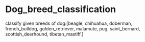 # Dog_breed_classification
classify given breeds of dog:[beagle, chihuahua, doberman, french_bulldog, golden_retriever, malamute, pug, saint_bernard, scottish_deerhound, tibetan_mastiff.]
